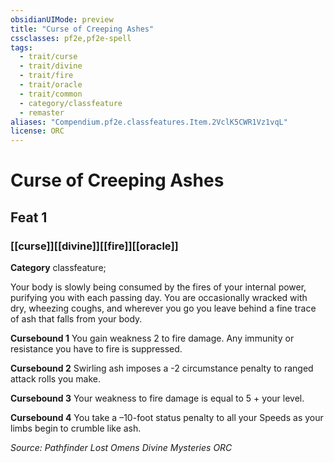 ```yaml
---
obsidianUIMode: preview
title: "Curse of Creeping Ashes"
cssclasses: pf2e,pf2e-spell
tags:
  - trait/curse
  - trait/divine
  - trait/fire
  - trait/oracle
  - trait/common
  - category/classfeature
  - remaster
aliases: "Compendium.pf2e.classfeatures.Item.2VclK5CWR1Vz1vqL"
license: ORC
---
```

# Curse of Creeping Ashes
## Feat 1
### [[curse]][[divine]][[fire]][[oracle]]

**Category** classfeature; 




Your body is slowly being consumed by the fires of your internal power, purifying you with each passing day. You are occasionally wracked with dry, wheezing coughs, and wherever you go you leave behind a fine trace of ash that falls from your body.

**Cursebound 1** You gain weakness 2 to fire damage. Any immunity or resistance you have to fire is suppressed.

**Cursebound 2** Swirling ash imposes a -2 circumstance penalty to ranged attack rolls you make.

**Cursebound 3** Your weakness to fire damage is equal to 5 + your level.

**Cursebound 4** You take a –10-foot status penalty to all your Speeds as your limbs begin to crumble like ash.

*Source: Pathfinder Lost Omens Divine Mysteries*
*ORC*